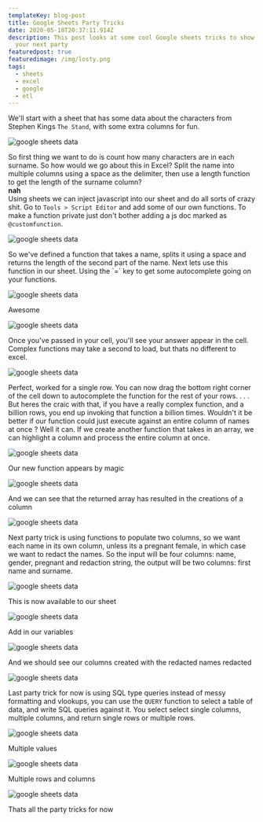```yaml
---
templateKey: blog-post
title: Google Sheets Party Tricks
date: 2020-05-18T20:37:11.914Z
description: This post looks at some cool Google sheets tricks to show off at
  your next party
featuredpost: true
featuredimage: /img/losty.png
tags:
  - sheets
  - excel
  - google
  - etl
---
```

We'll start with a sheet that has some data about the characters from Stephen Kings `The Stand`, with some extra columns for fun.

![google sheets data](/img/sheets1may182020.png "The Stand - raw data")

So first thing we want to do is count how many characters are in each surname. So how would we go about this in Excel? Split the name into multiple columns using a space as the delimiter, then use a length function to get the length of the surname column?\
**nah**\
Using sheets we can inject javascript into our sheet and do all sorts of crazy shit. Go to `Tools > Script Editor` and add some of our own functions. To make a function private just don't bother adding a js doc marked as `@customfunction`.

![google sheets data](/img/sheets2may182020.png "Tools > Script Editor")

So we've defined a function that takes a name, splits it using a space and returns the length of the second part of the name. Next lets use this function in our sheet. Using the \`=\` key to get some autocomplete going on your functions.

![google sheets data](/img/sheets3may182020.png "auto complete on custom functions")

Awesome

![google sheets data](/img/sheets4may182020.png "same as any other function")

Once you've passed in your cell, you'll see your answer appear in the cell. Complex functions may take a second to load, but thats no different to excel.

![google sheets data](/img/sheets5may182020.png "success it returned 7")

Perfect, worked for a single row. You can now drag the bottom right corner of the cell down to autocomplete the function for the rest of your rows. . . . But heres the craic with that, if you have a really complex function, and a billion rows, you end up invoking that function a billion times. Wouldn't it be better if our function could just execute against an entire column of names at once ? Well it can. If we create another function that takes in an array, we can highlight a column and process the entire column at once.

![google sheets data](/img/sheets6may182020.png "using map and arrow functions")

Our new function appears by magic

![google sheets data](/img/sheets7may182020.png "selecting an entire column")

And we can see that the returned array has resulted in the creations of a column

![google sheets data](/img/sheets8may182020.png "awesome")

Next party trick is using functions to populate two columns, so we want each name in its own column, unless its a pregnant female, in which case we want to redact the names. So the input will be four columns: name, gender, pregnant and redaction string, the output will be two columns: first name and surname.

![google sheets data](/img/sheets9may182020.png "add params to functions using jsdoc")

This is now available to our sheet

![google sheets data](/img/sheets91may182020.png "awesome")

Add in our variables

![google sheets data](/img/sheets92may182020.png "redacto !")

And we should see our columns created with the redacted names redacted

![google sheets data](/img/sheets93may182020.png "it worked !")

Last party trick for now is using SQL type queries instead of messy formatting and vlookups, you can use the `QUERY` function to select a table of data, and write SQL queries against it. You select select single columns, multiple columns, and return single rows or multiple rows.

![google sheets data](/img/sheets94may182020.png "single return value")

Multiple values

![google sheets data](/img/sheets95may182020.png "two results, single column")

Multiple rows and columns

![google sheets data](/img/sheets96may182020.png "multiple everything")



Thats all the party tricks for now
